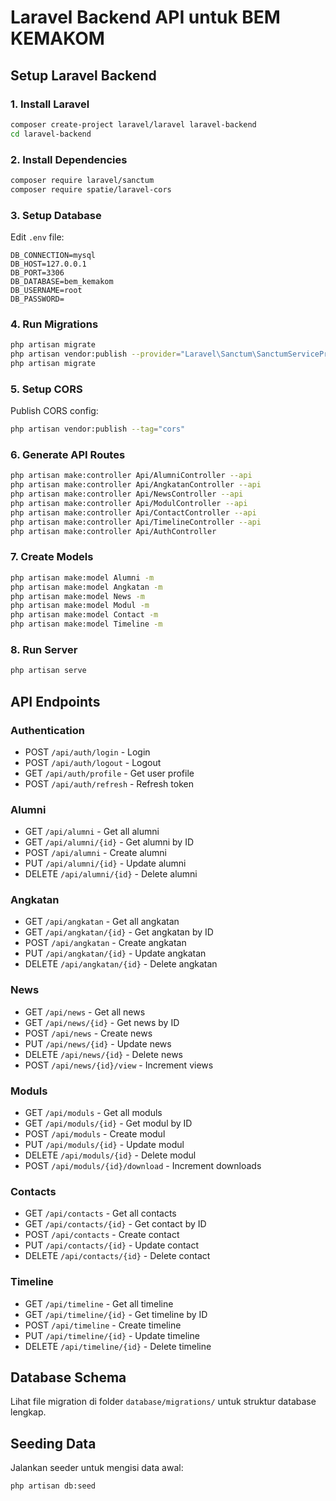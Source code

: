 # Laravel Backend API untuk BEM KEMAKOM

## Setup Laravel Backend

### 1. Install Laravel
```bash
composer create-project laravel/laravel laravel-backend
cd laravel-backend
```

### 2. Install Dependencies
```bash
composer require laravel/sanctum
composer require spatie/laravel-cors
```

### 3. Setup Database
Edit `.env` file:
```env
DB_CONNECTION=mysql
DB_HOST=127.0.0.1
DB_PORT=3306
DB_DATABASE=bem_kemakom
DB_USERNAME=root
DB_PASSWORD=
```

### 4. Run Migrations
```bash
php artisan migrate
php artisan vendor:publish --provider="Laravel\Sanctum\SanctumServiceProvider"
php artisan migrate
```

### 5. Setup CORS
Publish CORS config:
```bash
php artisan vendor:publish --tag="cors"
```

### 6. Generate API Routes
```bash
php artisan make:controller Api/AlumniController --api
php artisan make:controller Api/AngkatanController --api
php artisan make:controller Api/NewsController --api
php artisan make:controller Api/ModulController --api
php artisan make:controller Api/ContactController --api
php artisan make:controller Api/TimelineController --api
php artisan make:controller Api/AuthController
```

### 7. Create Models
```bash
php artisan make:model Alumni -m
php artisan make:model Angkatan -m
php artisan make:model News -m
php artisan make:model Modul -m
php artisan make:model Contact -m
php artisan make:model Timeline -m
```

### 8. Run Server
```bash
php artisan serve
```

## API Endpoints

### Authentication
- POST `/api/auth/login` - Login
- POST `/api/auth/logout` - Logout
- GET `/api/auth/profile` - Get user profile
- POST `/api/auth/refresh` - Refresh token

### Alumni
- GET `/api/alumni` - Get all alumni
- GET `/api/alumni/{id}` - Get alumni by ID
- POST `/api/alumni` - Create alumni
- PUT `/api/alumni/{id}` - Update alumni
- DELETE `/api/alumni/{id}` - Delete alumni

### Angkatan
- GET `/api/angkatan` - Get all angkatan
- GET `/api/angkatan/{id}` - Get angkatan by ID
- POST `/api/angkatan` - Create angkatan
- PUT `/api/angkatan/{id}` - Update angkatan
- DELETE `/api/angkatan/{id}` - Delete angkatan

### News
- GET `/api/news` - Get all news
- GET `/api/news/{id}` - Get news by ID
- POST `/api/news` - Create news
- PUT `/api/news/{id}` - Update news
- DELETE `/api/news/{id}` - Delete news
- POST `/api/news/{id}/view` - Increment views

### Moduls
- GET `/api/moduls` - Get all moduls
- GET `/api/moduls/{id}` - Get modul by ID
- POST `/api/moduls` - Create modul
- PUT `/api/moduls/{id}` - Update modul
- DELETE `/api/moduls/{id}` - Delete modul
- POST `/api/moduls/{id}/download` - Increment downloads

### Contacts
- GET `/api/contacts` - Get all contacts
- GET `/api/contacts/{id}` - Get contact by ID
- POST `/api/contacts` - Create contact
- PUT `/api/contacts/{id}` - Update contact
- DELETE `/api/contacts/{id}` - Delete contact

### Timeline
- GET `/api/timeline` - Get all timeline
- GET `/api/timeline/{id}` - Get timeline by ID
- POST `/api/timeline` - Create timeline
- PUT `/api/timeline/{id}` - Update timeline
- DELETE `/api/timeline/{id}` - Delete timeline

## Database Schema

Lihat file migration di folder `database/migrations/` untuk struktur database lengkap.

## Seeding Data

Jalankan seeder untuk mengisi data awal:
```bash
php artisan db:seed
```